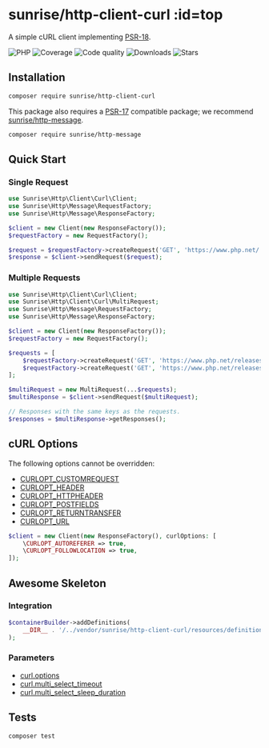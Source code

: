 [//]: # (TODO: curlMultiSelectTimeout; curlMultiSelectSleepDuration)

# sunrise/http-client-curl :id=top

A simple cURL client implementing [PSR-18](https://www.php-fig.org/psr/psr-18/).

![PHP](https://img.shields.io/packagist/dependency-v/sunrise/http-client-curl/php?style=social&logo=php&label=PHP)
![Coverage](https://img.shields.io/scrutinizer/coverage/g/sunrise-php/http-client-curl?style=social)
![Code quality](https://img.shields.io/scrutinizer/quality/g/sunrise-php/http-client-curl?style=social)
![Downloads](https://img.shields.io/packagist/dt/sunrise/http-client-curl?style=social)
![Stars](https://img.shields.io/github/stars/sunrise-php/http-client-curl?style=social)

## Installation

```bash
composer require sunrise/http-client-curl
```

This package also requires a [PSR-17](https://www.php-fig.org/psr/psr-17/) compatible package;
we recommend [sunrise/http-message](/docs/packages/sunrise/http-message/).

```bash
composer require sunrise/http-message
```

## Quick Start

### Single Request

```php
use Sunrise\Http\Client\Curl\Client;
use Sunrise\Http\Message\RequestFactory;
use Sunrise\Http\Message\ResponseFactory;

$client = new Client(new ResponseFactory());
$requestFactory = new RequestFactory();

$request = $requestFactory->createRequest('GET', 'https://www.php.net/');
$response = $client->sendRequest($request);
```

### Multiple Requests

```php
use Sunrise\Http\Client\Curl\Client;
use Sunrise\Http\Client\Curl\MultiRequest;
use Sunrise\Http\Message\RequestFactory;
use Sunrise\Http\Message\ResponseFactory;

$client = new Client(new ResponseFactory());
$requestFactory = new RequestFactory();

$requests = [
    $requestFactory->createRequest('GET', 'https://www.php.net/releases/8.4/en.php'),
    $requestFactory->createRequest('GET', 'https://www.php.net/releases/8.3/en.php'),
];

$multiRequest = new MultiRequest(...$requests);
$multiResponse = $client->sendRequest($multiRequest);

// Responses with the same keys as the requests.
$responses = $multiResponse->getResponses();
```

## cURL Options

The following options cannot be overridden:

- [CURLOPT_CUSTOMREQUEST](https://www.php.net/manual/en/curl.constants.php#constant.curlopt-customrequest)
- [CURLOPT_HEADER](https://www.php.net/manual/en/curl.constants.php#constant.curlopt-header)
- [CURLOPT_HTTPHEADER](https://www.php.net/manual/en/curl.constants.php#constant.curlopt-httpheader)
- [CURLOPT_POSTFIELDS](https://www.php.net/manual/en/curl.constants.php#constant.curlopt-postfields)
- [CURLOPT_RETURNTRANSFER](https://www.php.net/manual/en/curl.constants.php#constant.curlopt-returntransfer)
- [CURLOPT_URL](https://www.php.net/manual/en/curl.constants.php#constant.curlopt-url)

```php
$client = new Client(new ResponseFactory(), curlOptions: [
    \CURLOPT_AUTOREFERER => true,
    \CURLOPT_FOLLOWLOCATION => true,
]);
```

## Awesome Skeleton

### Integration

```php
$containerBuilder->addDefinitions(
    __DIR__ . '/../vendor/sunrise/http-client-curl/resources/definitions/client.php',
);
```

### Parameters

- [curl.options](/docs/reference/app-parameters.md#curl_options)
- [curl.multi_select_timeout](/docs/reference/app-parameters.md#curl_multi_select_timeout)
- [curl.multi_select_sleep_duration](/docs/reference/app-parameters.md#curl_multi_select_sleep_duration)

## Tests

```bash
composer test
```
